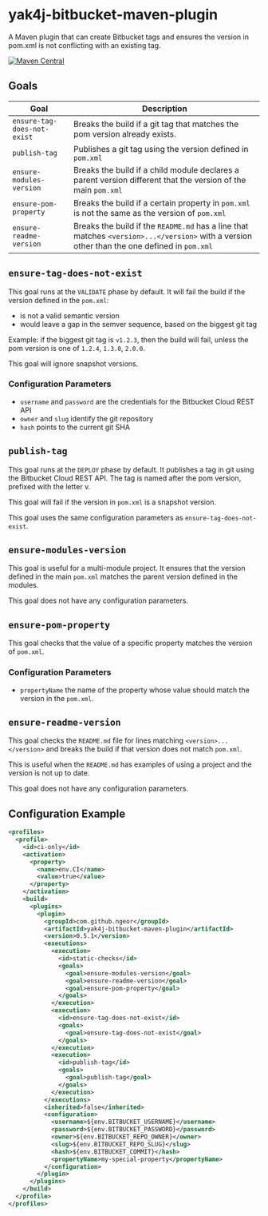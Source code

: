 # yak4j-bitbucket-maven-plugin

A Maven plugin that can create Bitbucket tags and ensures the version in pom.xml
is not conflicting with an existing tag.

[![Maven Central](https://img.shields.io/maven-central/v/com.github.ngeor/yak4j-bitbucket-maven-plugin.svg?label=Maven%20Central)](https://search.maven.org/search?q=g:%22com.github.ngeor%22%20AND%20a:%22yak4j-bitbucket-maven-plugin%22)

## Goals

| Goal                        | Description                                                                                                                                 |
| --------------------------- | ------------------------------------------------------------------------------------------------------------------------------------------- |
| `ensure-tag-does-not-exist` | Breaks the build if a git tag that matches the pom version already exists.                                                                  |
| `publish-tag`               | Publishes a git tag using the version defined in `pom.xml`                                                                                  |
| `ensure-modules-version`    | Breaks the build if a child module declares a parent version different that the version of the main `pom.xml`                               |
| `ensure-pom-property`       | Breaks the build if a certain property in `pom.xml` is not the same as the version of `pom.xml`                                             |
| `ensure-readme-version`     | Breaks the build if the `README.md` has a line that matches `<version>...</version>` with a version other than the one defined in `pom.xml` |

## `ensure-tag-does-not-exist`

This goal runs at the `VALIDATE` phase by default. It will fail the build if the
version defined in the `pom.xml`:

-   is not a valid semantic version
-   would leave a gap in the semver sequence, based on the biggest git tag

Example: if the biggest git tag is `v1.2.3`, then the build will fail, unless
the pom version is one of `1.2.4`, `1.3.0`, `2.0.0`.

This goal will ignore snapshot versions.

### Configuration Parameters

-   `username` and `password` are the credentials for the Bitbucket Cloud REST
    API
-   `owner` and `slug` identify the git repository
-   `hash` points to the current git SHA

## `publish-tag`

This goal runs at the `DEPLOY` phase by default. It publishes a tag in git using
the Bitbucket Cloud REST API. The tag is named after the pom version, prefixed
with the letter v.

This goal will fail if the version in `pom.xml` is a snapshot version.

This goal uses the same configuration parameters as `ensure-tag-does-not-exist`.

## `ensure-modules-version`

This goal is useful for a multi-module project. It ensures that the version
defined in the main `pom.xml` matches the parent version defined in the modules.

This goal does not have any configuration parameters.

## `ensure-pom-property`

This goal checks that the value of a specific property matches the version of
`pom.xml`.

### Configuration Parameters

-   `propertyName` the name of the property whose value should match the version
    in the `pom.xml`.

## `ensure-readme-version`

This goal checks the `README.md` file for lines matching
`<version>...</version>` and breaks the build if that version does not match
`pom.xml`.

This is useful when the `README.md` has examples of using a project and the
version is not up to date.

This goal does not have any configuration parameters.

## Configuration Example

```xml
<profiles>
  <profile>
    <id>ci-only</id>
    <activation>
      <property>
        <name>env.CI</name>
        <value>true</value>
      </property>
    </activation>
    <build>
      <plugins>
        <plugin>
          <groupId>com.github.ngeor</groupId>
          <artifactId>yak4j-bitbucket-maven-plugin</artifactId>
          <version>0.5.1</version>
          <executions>
            <execution>
              <id>static-checks</id>
              <goals>
                <goal>ensure-modules-version</goal>
                <goal>ensure-readme-version</goal>
                <goal>ensure-pom-property</goal>
              </goals>
            </execution>
            <execution>
              <id>ensure-tag-does-not-exist</id>
              <goals>
                <goal>ensure-tag-does-not-exist</goal>
              </goals>
            </execution>
            <execution>
              <id>publish-tag</id>
              <goals>
                <goal>publish-tag</goal>
              </goals>
            </execution>
          </executions>
          <inherited>false</inherited>
          <configuration>
            <username>${env.BITBUCKET_USERNAME}</username>
            <password>${env.BITBUCKET_PASSWORD}</password>
            <owner>${env.BITBUCKET_REPO_OWNER}</owner>
            <slug>${env.BITBUCKET_REPO_SLUG}</slug>
            <hash>${env.BITBUCKET_COMMIT}</hash>
            <propertyName>my-special-property</propertyName>
          </configuration>
        </plugin>
      </plugins>
    </build>
  </profile>
</profiles>
```
